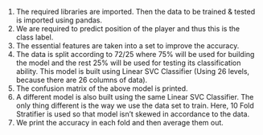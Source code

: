 1. The required libraries are imported. Then the data to be trained & tested is imported using pandas.
2. We are required to predict position of the player and thus this is the class label.
3. The essential features are taken into a set to improve the accuracy.
4. The data is split according to 72/25 where 75% will be used for building the model and the rest 25% will be used for testing its classification ability. This model is built using Linear SVC Classifier (Using 26 levels, because there are 26 columns of data).
5. The confusion matrix of the above model is printed.
6. A different model is also built using the same Linear SVC Classifier. The only thing different is the way we use the data set to train. Here, 10 Fold Stratifier is used so that model isn’t skewed in accordance to the data.
7. We print the accuracy in each fold and then average them out.
